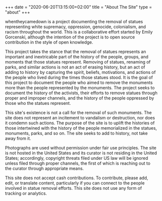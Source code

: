 +++
date = "2020-06-20T13:15:00+02:00"
title = "About The Site"
type = "about"
+++

whentheycamedown is a project documenting the removal of statues representing white supremacy, oppression, genocide, colonialism, and racism throughout the world. This is a collaborative effort started by Emily Gorcenski, although the intention of the project is to open source contribution in the style of open knowledge.

This project takes the stance that the removal of statues represents an important and inextricable part of the history of the people, groups, and moments that those statues represent. Removing of statues, renaming of parks, and similar actions is not an act of erasing history, but an act of adding to history by capturing the spirit, beliefs, motivations, and actions of the people who lived during the times those statues stood. It is the goal of this project to document the people who aimed to remove the monuments more than the people represented by the monuments. The project seeks to document the history of the activists, their efforts to remove statues through proper and improper channels, and the history of the people oppressed by those who the statues represent.

This site's existence is not a call for the removal of such monuments. The site does not represent an incitement to vandalism or destruction, nor does it condemn such actions. The purpose of the site is to uplift the histories of those intertwined with the history of the people memorialized in the statues, monuments, parks, and so on. The site seeks to add to history, not take away from it.

Photographs are used without permission under fair use principles. The site is not hosted in the United States and its curator is not residing in the United States; accordingly, copyright threats filed under US law will be ignored unless filed through proper channels, the first of which is reaching out to the curator through appropriate means.

This site does not accept cash contributions. To contribute, please add, edit, or translate content, particularly if you can connect to the people involved in statue removal efforts. This site does not use any form of tracking or analytics.